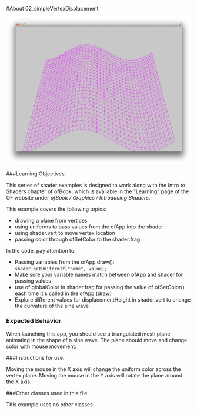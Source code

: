 #About 02_simpleVertexDisplacement


![Screenshot of 02_simpleVertexDisplacement](02_simpleVertexDisplacement.png)

###Learning Objectives

This series of shader examples is designed to work along with the Intro to Shaders chapter of ofBook, which is available in the "Learning" page of the OF website under *ofBook / Graphics / Introducing Shaders*.

This example covers the following topics:

* drawing a plane from vertices
* using uniforms to pass values from the ofApp into the shader
* using shader.vert to move vertex location
* passing color through ofSetColor to the shader.frag

In the code, pay attention to: 

* Passing variables from the ofApp draw():  
	```shader.setUniform1f("name", value);```
* Make sure your variable names match between ofApp and shader for passing values
* use of globalColor in shader.frag for passing the value of ofSetColor() each time it's called in the ofApp (draw) 
* Explore different values for displacementHeight in shader.vert to change the curvature of the sine wave


### Expected Behavior

When launching this app, you should see a triangulated mesh plane animating in the shape of a sine wave. The plane should move and change color with mouse movement.

###Instructions for use:

Moving the mouse in the X axis will change the uniform color across the vertex plane. Moving the mouse in the Y axis will rotate the plane around the X axis.

###Other classes used in this file

This example uses no other classes.
